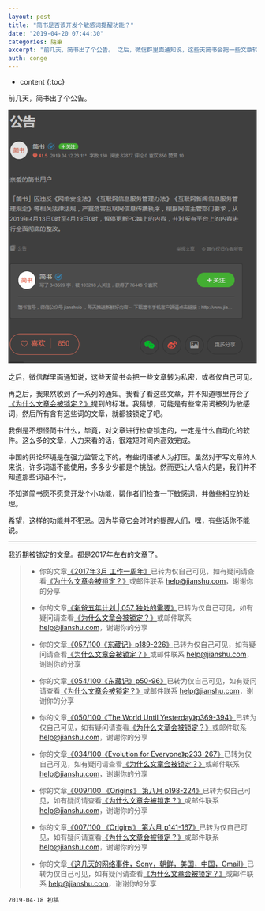 ```yaml
---
layout: post
title: "简书是否该开发个敏感词提醒功能？"
date: "2019-04-20 07:44:30"
categories: 隨筆
excerpt: "前几天，简书出了个公告。 之后，微信群里面通知说，这些天简书会把一些文章转为私密，或者仅自己可见。 再之后，我果然收到了一系列的通知。我看了看这..."
auth: conge
---
```

* content
{:toc}

前几天，简书出了个公告。

![ ](/assets/images/隨筆/118382-fc91a8e6ad6db639.png)

之后，微信群里面通知说，这些天简书会把一些文章转为私密，或者仅自己可见。

再之后，我果然收到了一系列的通知。我看了看这些文章，并不知道哪里符合了[《为什么文章会被锁定？》](https://www.jianshu.com/p/15f4a9bd6321)提到的标准。我猜想，可能是有些常用词被列为敏感词，然后所有含有这些词的文章，就都被锁定了吧。

我倒是不想怪简书什么，毕竟，对文章进行检查锁定的，一定是什么自动化的软件。这么多的文章，人力来看的话，很难短时间内高效完成。

中国的舆论环境是在强力监管之下的。有些词语被人为打压。虽然对于写文章的人来说，许多词语不能使用，多多少少都是个挑战。然而更让人恼火的是，我们并不知道那些词语不行。

不知道简书愿不愿意开发个小功能，帮作者们检查一下敏感词，并做些相应的处理。

希望，这样的功能并不犯忌。因为毕竟它会时时的提醒人们，嘿，有些话你不能说。

----------

我近期被锁定的文章。都是2017年左右的文章了。

> * 你的文章[《2017年3月 工作一周年》](https://www.jianshu.com/p/60ad78ce9b12)已转为仅自己可见，如有疑问请查看[《为什么文章会被锁定？》](https://www.jianshu.com/p/15f4a9bd6321)或邮件联系 help@jianshu.com，谢谢你的分享
> 
> * 你的文章[《新爸五年计划 | 057 独处的需要》](https://www.jianshu.com/p/08594e5a3779)已转为仅自己可见，如有疑问请查看[《为什么文章会被锁定？》](https://www.jianshu.com/p/15f4a9bd6321)或邮件联系 help@jianshu.com，谢谢你的分享
> 
> *   你的文章[《057/100《东藏记》p189-226》](https://www.jianshu.com/p/d02791db0a5c)已转为仅自己可见，如有疑问请查看[《为什么文章会被锁定？》](https://www.jianshu.com/p/15f4a9bd6321)或邮件联系 help@jianshu.com，谢谢你的分享
> 
> *   你的文章[《054/100《东藏记》p50-96》](https://www.jianshu.com/p/19286fac33f1)已转为仅自己可见，如有疑问请查看[《为什么文章会被锁定？》](https://www.jianshu.com/p/15f4a9bd6321)或邮件联系 help@jianshu.com，谢谢你的分享
> 
> *   你的文章[《050/100《The World Until Yesterday》p369-394》](https://www.jianshu.com/p/e47d7fe0e048)已转为仅自己可见，如有疑问请查看[《为什么文章会被锁定？》](https://www.jianshu.com/p/15f4a9bd6321)或邮件联系 help@jianshu.com，谢谢你的分享
> 
> *   你的文章[《034/100《Evolution for Everyone》p233-267》](https://www.jianshu.com/p/f495b4509d84)已转为仅自己可见，如有疑问请查看[《为什么文章会被锁定？》](https://www.jianshu.com/p/15f4a9bd6321)或邮件联系 help@jianshu.com，谢谢你的分享
> 
> *   你的文章[《009/100 《Origins》 第八月 p198-224》](https://www.jianshu.com/p/b7bc88380ae7)已转为仅自己可见，如有疑问请查看[《为什么文章会被锁定？》](https://www.jianshu.com/p/15f4a9bd6321)或邮件联系 help@jianshu.com，谢谢你的分享
> 
> *   你的文章[《007/100 《Origins》 第六月 p141-167》](https://www.jianshu.com/p/1b31a1cede30)已转为仅自己可见，如有疑问请查看[《为什么文章会被锁定？》](https://www.jianshu.com/p/15f4a9bd6321)或邮件联系 help@jianshu.com，谢谢你的分享
> 
> *   你的文章[《这几天的网络事件，Sony，朝鲜，美国，中国，Gmail》](https://www.jianshu.com/p/359c1b876d1f)已转为仅自己可见，如有疑问请查看[《为什么文章会被锁定？》](https://www.jianshu.com/p/15f4a9bd6321)或邮件联系 help@jianshu.com，谢谢你的分享

```
2019-04-18 初稿
```
